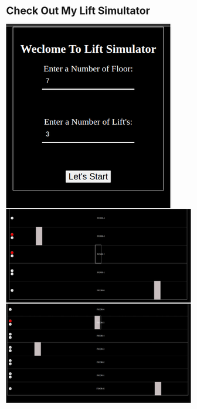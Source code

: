 # Check Out My Lift Simultator

!["Demo1"](demo1.png "demo1")
!["Demo1"](demo2.png "demo1")
!["Demo1"](demo3.png "demo1")

